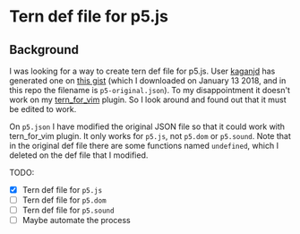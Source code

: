 # Tern def file for p5.js

## Background

I was looking for a way to create tern def file for p5.js. User
[kaganjd](https://gist.github.com/kaganjd) has generated one on [this
gist](https://gist.github.com/kaganjd/c1c88b17063cf53651b0f2c42218de5c) (which
I downloaded on January 13 2018, and in this repo the filename is
`p5-original.json`). To my disappointment it doesn't work on my
[tern_for_vim](https://github.com/ternjs/tern_for_vim) plugin. So I look around
and found out that it must be edited to work.

On `p5.json` I have modified the original JSON file so that it could work with
tern_for_vim plugin. It only works for `p5.js`, not `p5.dom` or `p5.sound`.
Note that in the original def file there are some functions named `undefined`,
which I deleted on the def file that I modified.

TODO:
- [x] Tern def file for `p5.js`
- [ ] Tern def file for `p5.dom`
- [ ] Tern def file for `p5.sound`
- [ ] Maybe automate the process
